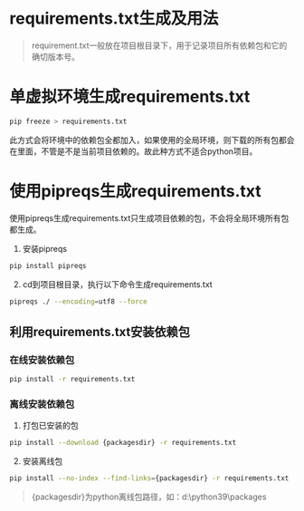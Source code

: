 

# requirements.txt生成及用法
>  requirement.txt一般放在项目根目录下，用于记录项目所有依赖包和它的确切版本号。

# 单虚拟环境生成requirements.txt
```bash
pip freeze > requirements.txt
```

此方式会将环境中的依赖包全都加入，如果使用的全局环境，则下载的所有包都会在里面，不管是不是当前项目依赖的。故此种方式不适合python项目。

# 使用pipreqs生成requirements.txt
使用pipreqs生成requirements.txt只生成项目依赖的包，不会将全局环境所有包都生成。

1. 安装pipreqs
```bash
pip install pipreqs
```

2. cd到项目根目录，执行以下命令生成requirements.txt
```bash
pipreqs ./ --encoding=utf8 --force
```

## 利用requirements.txt安装依赖包
### 在线安装依赖包

```bash
pip install -r requirements.txt
```

### 离线安装依赖包
1. 打包已安装的包
```bash
pip install --download {packagesdir} -r requirements.txt
```

2. 安装离线包
```bash
pip install --no-index --find-links={packagesdir} -r requirements.txt
```

> {packagesdir}为python离线包路径，如：d:\python39\packages